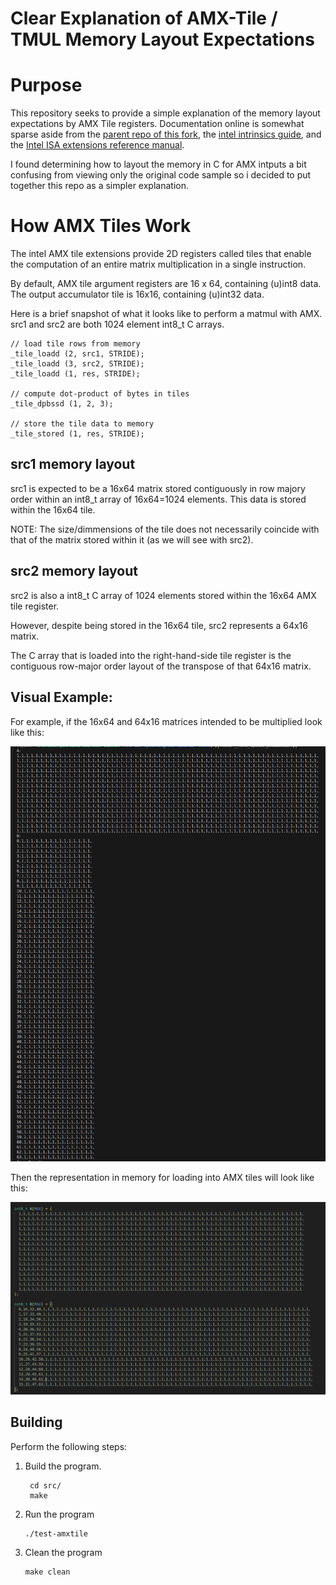 # Clear Explanation of AMX-Tile / TMUL Memory Layout Expectations #  


# Purpose

This repository seeks to provide a simple explanation of the memory layout expectations by AMX Tile registers. Documentation online is somewhat sparse aside from the [parent repo of this fork](https://github.com/intel/AMX-TMUL-Code-Samples), the [intel intrinsics guide](https://www.intel.com/content/www/us/en/docs/intrinsics-guide/index.html#amxtechs=AMX_INT8&ig_expand=6865), and the [Intel ISA extensions reference manual](intel-IDA-ref.pdf).

I found determining how to layout the memory in C for AMX intputs a bit confusing from viewing only the original code sample so i decided to put together this repo as a simpler explanation.




# How AMX Tiles Work

The intel AMX tile extensions provide 2D registers called tiles that enable the computation of an entire matrix multiplication in a single instruction. 

By default, AMX tile argument registers are 16 x 64, containing (u)int8 data. The output accumulator tile is 16x16, containing (u)int32 data.

Here is a brief snapshot of what it looks like to perform a matmul with AMX. src1 and src2 are both 1024 element int8_t C arrays.

    // load tile rows from memory
    _tile_loadd (2, src1, STRIDE);
    _tile_loadd (3, src2, STRIDE);
    _tile_loadd (1, res, STRIDE);

    // compute dot-product of bytes in tiles 
    _tile_dpbssd (1, 2, 3);

    // store the tile data to memory
    _tile_stored (1, res, STRIDE);


## src1 memory layout

src1 is expected to be a 16x64 matrix stored contiguously in row majory order within an int8_t array of 16x64=1024 elements. This data is stored within the 16x64 tile. 

NOTE: The size/dimmensions of the tile does not necessarily coincide with that of the matrix stored within it (as we will see with src2).

## src2 memory layout

src2 is also a int8_t C array of 1024 elements stored within the 16x64 AMX tile register. 

However, despite being stored in the 16x64 tile, src2 represents a 64x16 matrix. 

The C array that is loaded into the right-hand-side tile register is the contiguous row-major order layout of the transpose of that 64x16 matrix.   

## Visual Example:

For example, if the 16x64 and 64x16 matrices intended to be multiplied look like this:

![Intended Matrices](intended_matrices.png)

Then the representation in memory for loading into AMX tiles will look like this:

![amx c layout](amx_mem_layout.png)

## Building 
Perform the following steps:
1. Build the program. 

   ```   
    cd src/ 
    make 
    ```

2. Run the program 

    ```
    ./test-amxtile  
    ```

3. Clean the program  
  
    ```
    make clean  
    ```

